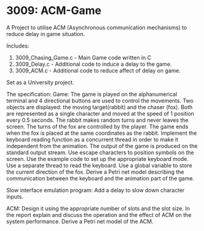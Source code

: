 # 3009: ACM-Game
 A Project to utilise ACM (Asynchronous communication mechanisms) to reduce delay in game situation.

Includes:
1. 3009_Chasing_Game.c - Main Game code written in C
2. 3009_Delay.c - Additional code to induce a delay to the game.
3. 3009_ACM.c - Additional code to reduce affect of delay on game.


Set as a University project.
 
The specification: 
Game:
The game is played on the alphanumerical terminal and 4 directional buttons are used to control the movements.
Two objects are displayed: the moving target(rabbit) and the chaser (fox).
Both are represented as a single character and moved at the speed of 1 position every 0.5 seconds.
The rabbit makes random turns and never leaves the screen. 
The turns of the fox are controlled by the player. 
The game ends when the fox is placed at the same coordinates as the rabbit.
Implement the keyboard reading function as a concurrent thread in order to make it independent from the animation.
The output of the game is produced on the standard output stream.
Use escape characters to position symbols on the screen.
Use the example code to set up the appropriate keyboard mode.
Use a separate thread to read the keyboard. 
Use a global variable to store the current direction of the fox.
Derive a Petri net model describing the communication between the keyboard and the animation part of the game.


Slow interface emulation program:
Add a delay to slow down character inputs.


ACM:
Design it using the appropriate number of slots and the slot size. 
In the report explain and discuss the operation and the effect of ACM on the system performance.
Derive a Petri net model of the ACM.

